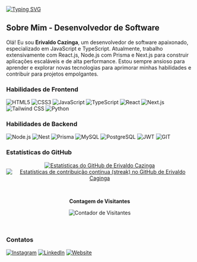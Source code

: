 [![Typing SVG](https://readme-typing-svg.herokuapp.com/?color=fff&size=35&center=true&vCenter=true&width=1000&lines=OLÁ,+MEU+NOME+É+Erivaldo+Cazinga;Sou+um+Desenvolvedor+de+Software;Especializando-me+em+JavaScript+e+TypeScript)](https://git.io/typing-svg)

## Sobre Mim - Desenvolvedor de Software

Olá! Eu sou **Erivaldo Cazinga**, um desenvolvedor de software apaixonado, especializado em JavaScript e TypeScript. Atualmente, trabalho extensivamente com React.js, Node.js com Prisma e Next.js para construir aplicações escaláveis e de alta performance. Estou sempre ansioso para aprender e explorar novas tecnologias para aprimorar minhas habilidades e contribuir para projetos empolgantes.

### Habilidades de Frontend
<p align="left">
  <img src="https://img.shields.io/badge/HTML5-E34F26?style=for-the-badge&logo=html5&logoColor=white" alt="HTML5" />
  <img src="https://img.shields.io/badge/CSS3-1572B6?style=for-the-badge&logo=css3&logoColor=white" alt="CSS3" />
  <img src="https://img.shields.io/badge/JavaScript-F7DF1E?style=for-the-badge&logo=javascript&logoColor=black" alt="JavaScript" />
  <img src="https://img.shields.io/badge/TypeScript-007ACC?style=for-the-badge&logo=typescript&logoColor=white" alt="TypeScript" />
  <img src="https://img.shields.io/badge/React-20232A?style=for-the-badge&logo=react&logoColor=61DAFB" alt="React" />
  <img src="https://img.shields.io/badge/Next-black?style=for-the-badge&logo=next.js&logoColor=white" alt="Next.js" />
  <img src="https://img.shields.io/badge/Tailwind_CSS-38B2AC?style=for-the-badge&logo=tailwind-css&logoColor=white" alt="Tailwind CSS" />
  <img src="https://img.shields.io/badge/Python-054F77?style=for-the-badge&logo=python&logoColor=white" alt="Python" />
</p>

### Habilidades de Backend  
<p align="left">
  <img src="https://img.shields.io/badge/Node.js-43853D?style=for-the-badge&logo=node.js&logoColor=white" alt="Node.js" />
  <img src="https://img.shields.io/badge/Nest-cb241d?style=for-the-badge&logo=python&logoColor=white" alt="Nest" />
  <img src="https://img.shields.io/badge/Prisma-3982CE?style=for-the-badge&logo=Prisma&logoColor=white" alt="Prisma" />
  <img src="https://img.shields.io/badge/MySQL-00000F?style=for-the-badge&logo=mysql&logoColor=white" alt="MySQL" />
  <img src="https://img.shields.io/badge/PostgreSQL-316192?style=for-the-badge&logo=postgresql&logoColor=white" alt="PostgreSQL" />
  <img src="https://img.shields.io/badge/JWT-black?style=for-the-badge&logo=JSON%20web%20tokens" alt="JWT" />
  <img src="https://img.shields.io/badge/GIT-E44C30?style=for-the-badge&logo=git&logoColor=white" alt="GIT" />
</p>

### Estatísticas do GitHub

<p align="center">
    <a href="http://www.github.com/erivaldocazinga22"><img src="https://github-readme-stats.vercel.app/api?username=erivaldocazinga22&show_icons=true&hide=&count_private=true&title_color=0891b2&text_color=ffffff&icon_color=0891b2&bg_color=1c1917&hide_border=true&show_icons=true" alt="Estatísticas do GitHub de Erivaldo Cazinga" /></a>
     <a href="https://github.com/erivaldocazinga22" target="_blank" rel="noopener noreferrer" title="Ver GitHub de Erivaldo Caginga">
  <img 
    src="https://github-readme-streak-stats.herokuapp.com/?user=erivaldocazinga22&stroke=ffffff&background=1c1917&ring=0891b2&fire=0891b2&currStreakNum=ffffff&currStreakLabel=0891b2&sideNums=ffffff&sideLabels=ffffff&dates=ffffff&hide_border=true&theme=dark" 
    alt="Estatísticas de contribuição contínua (streak) no GitHub de Erivaldo Caginga" 
    style="max-width: 100%; height: auto;" 
  />
</a>
</p>

<div align="center">
<br><p align="center"><b>Contagem de Visitantes</b></p>  
<p align="center"><img align="center" src="https://profile-counter.glitch.me/{erivaldocazinga22}/count.svg" alt="Contador de Visitantes" /></p> 
<br></div>

### Contatos

<p align="left">
  <a href="https://www.instagram.com/cazarth_designer/" target="_blank"><img src="https://img.shields.io/badge/-Instagram-%23E4405F?style=for-the-badge&logo=instagram&logoColor=white" alt="Instagram" /></a>
  <a href="www.linkedin.com/in/erivaldo-caginga-367004282" target="_blank"><img src="https://img.shields.io/badge/-LinkedIn-%230077B5?style=for-the-badge&logo=linkedin&logoColor=white" alt="LinkedIn" /></a>
  <a href="https://erivaldocaginga22.vercel.app" target="_blank"><img src="https://img.shields.io/badge/website-000000?style=for-the-badge&logo=About.me&logoColor=white" alt="Website" /></a>
</p>
